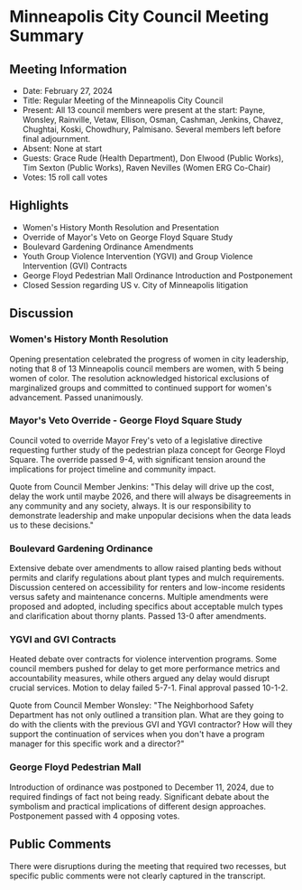 # Minneapolis City Council Meeting Summary

## Meeting Information
- Date: February 27, 2024
- Title: Regular Meeting of the Minneapolis City Council
- Present: All 13 council members were present at the start: Payne, Wonsley, Rainville, Vetaw, Ellison, Osman, Cashman, Jenkins, Chavez, Chughtai, Koski, Chowdhury, Palmisano. Several members left before final adjournment.
- Absent: None at start
- Guests: Grace Rude (Health Department), Don Elwood (Public Works), Tim Sexton (Public Works), Raven Nevilles (Women ERG Co-Chair)
- Votes: 15 roll call votes

## Highlights
- Women's History Month Resolution and Presentation
- Override of Mayor's Veto on George Floyd Square Study
- Boulevard Gardening Ordinance Amendments 
- Youth Group Violence Intervention (YGVI) and Group Violence Intervention (GVI) Contracts
- George Floyd Pedestrian Mall Ordinance Introduction and Postponement
- Closed Session regarding US v. City of Minneapolis litigation

## Discussion

### Women's History Month Resolution
Opening presentation celebrated the progress of women in city leadership, noting that 8 of 13 Minneapolis council members are women, with 5 being women of color. The resolution acknowledged historical exclusions of marginalized groups and committed to continued support for women's advancement. Passed unanimously.

### Mayor's Veto Override - George Floyd Square Study
Council voted to override Mayor Frey's veto of a legislative directive requesting further study of the pedestrian plaza concept for George Floyd Square. The override passed 9-4, with significant tension around the implications for project timeline and community impact.

Quote from Council Member Jenkins: "This delay will drive up the cost, delay the work until maybe 2026, and there will always be disagreements in any community and any society, always. It is our responsibility to demonstrate leadership and make unpopular decisions when the data leads us to these decisions."

### Boulevard Gardening Ordinance
Extensive debate over amendments to allow raised planting beds without permits and clarify regulations about plant types and mulch requirements. Discussion centered on accessibility for renters and low-income residents versus safety and maintenance concerns. Multiple amendments were proposed and adopted, including specifics about acceptable mulch types and clarification about thorny plants. Passed 13-0 after amendments.

### YGVI and GVI Contracts
Heated debate over contracts for violence intervention programs. Some council members pushed for delay to get more performance metrics and accountability measures, while others argued any delay would disrupt crucial services. Motion to delay failed 5-7-1. Final approval passed 10-1-2.

Quote from Council Member Wonsley: "The Neighborhood Safety Department has not only outlined a transition plan. What are they going to do with the clients with the previous GVI and YGVI contractor? How will they support the continuation of services when you don't have a program manager for this specific work and a director?"

### George Floyd Pedestrian Mall
Introduction of ordinance was postponed to December 11, 2024, due to required findings of fact not being ready. Significant debate about the symbolism and practical implications of different design approaches. Postponement passed with 4 opposing votes.

## Public Comments
There were disruptions during the meeting that required two recesses, but specific public comments were not clearly captured in the transcript.
